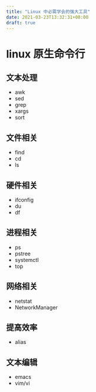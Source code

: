 ```yaml
---
title: "Linux 中必需学会的强大工具"
date: 2021-03-23T13:32:31+08:00
draft: true
---
```


# linux 原生命令行


## 文本处理

* awk
* sed
* grep
* xargs
* sort


## 文件相关

* find
* cd
* ls

## 硬件相关

* ifconfig
* du
* df

## 进程相关

* ps
* pstree
* systemctl
* top



## 网络相关

* netstat
* NetworkManager

## 提高效率

* alias


## 文本编辑

* emacs
* vim/vi
